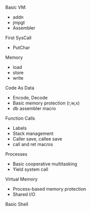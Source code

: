 Basic VM:
 - addn
 - jmpgt
 - Assembler

First SysCall
 - PutChar

Memory
 - load
 - store
 - write

Code As Data
 - Encode, Decode
 - Basic memory protection (r,w,x)
 - db assembler macro

 Function Calls
 - Labels
 - Stack management
 - Caller save, callee save
 - call and ret macros

 Processes
 - Basic cooperative multitasking
 - Yield system call

 Virtual Memory
 - Process-based memory protection
 - Shared I/O

 Basic Shell